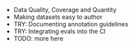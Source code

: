- Data Quality, Coverage and Quantity
- Making datasets easy to author
- TRY: Documenting annotation guidelines
- TRY: Integrating evals into the CI
- TODO: more here
